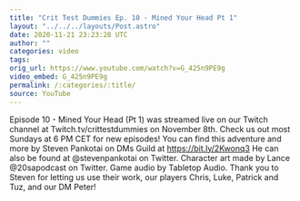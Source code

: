 ```yaml
---
title: "Crit Test Dummies Ep. 10 - Mined Your Head Pt 1"
layout: "../../../layouts/Post.astro"
date: 2020-11-21 23:23:28 UTC
author: ""
categories: video
tags: 
orig_url: https://www.youtube.com/watch?v=G_425n9PE9g
video_embed: G_425n9PE9g
permalink: /:categories/:title/
source: YouTube
---
```

Episode 10 - Mined Your Head (Pt 1) was streamed live on our Twitch channel at Twitch.tv/crittestdummies on November 8th. Check us out most Sundays at 6 PM CET for new episodes! You can find this adventure and more by Steven Pankotai on DMs Guild at https://bit.ly/2Kwonq3 He can also be found at @stevenpankotai on Twitter. Character art made by Lance @20sapodcast on Twitter. Game audio by Tabletop Audio. Thank you to Steven for letting us use their work, our players Chris, Luke, Patrick and Tuz, and our DM Peter!